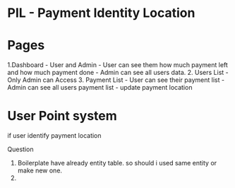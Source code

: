 # PIL - Payment Identity Location

# Pages

1.Dashboard - User and Admin - User can see them how much payment left and how much payment done - Admin can see all users data. 2. Users List - Only Admin can Access 3. Payment List - User can see their payment list - Admin can see all users payment list - update payment location

# User Point system

if user identify payment location

Question

1. Boilerplate have already entity table. so should i used same entity or make new one.
2.
